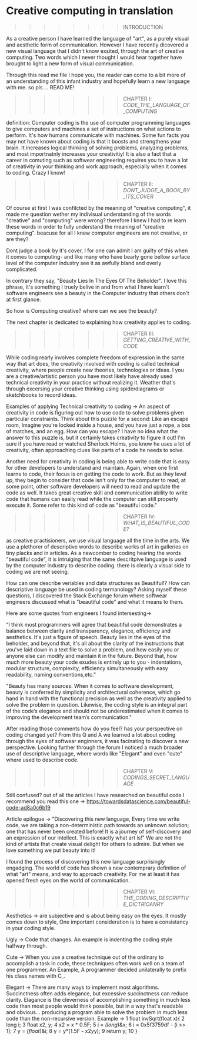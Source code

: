 # Creative computing in translation

>>>>>>>> INTRODUCTION 

As a creative person I have learned the language of "art", as a purely visual and aesthetic form of communication. 
However I have recently dicovered a new visual language that I didn't know exsited, through the art of creative computing. 
Two words which I never thought I would hear together have brought to light a new form of visual communication.

Through this read me file I hope you, the reader can come to a bit more of an understanding of this infant industry and hopefully learn a new language with me.
so pls ... READ ME!

>>>>>>>> CHAPTER Ⅰ: _CODE_THE_LANGUAGE_OF_COMPUTING_ 

definition: Computer coding is the use of computer programming languages to give computers and machines a set of instructions on what actions to perform. It's how humans communicate with machines. 
Some fun facts you may not have known about coding is that it boosts and strengthens your brain. It increases logical thinking of solving problems, analyzing problems, and most importnatnly increases your creativitiy!
It is also a fact that a career in comuting such as softwear engineering requires you to have a lot of creativity in your thinking and work approach, especially when it comes to coding. Crazy I know!

>>>>>>>> CHAPTER Ⅱ: _DONT_JUDGE_A_BOOK_BY_ITS_COVER_ 

Of course at first I was confilcted by the meaning of "creative computing", it made me question wether my indivisual understanding of the words "creative" and "computing" were wrong?
therefore I knew I had to re learn these words in order to fully understand the meaning of "creative computing".
beacuse for all I knew computer engineers are not creative, or are they?

Dont judge a book by it's cover, I for one can admit I am guilty of this when it comes to computing-
and like many who have bearly gone bellow surface level of the computer industry see it as awfully bland and overly complicated.

In contrary they say, "Beauty Lies In The Eyes Of The Beholder".
I love this phrase, it's something I truely belive in and from what I have learn't software engineers see a beauty in the Computer industry that others don't at first glance.

So how is Computing creative? where can we see the beauty?

The next chapter is dedicated to explaining how creativity applies to coding. 

>>>>>>>> CHAPTER Ⅲ: _GETTING_CREATIVE_WITH_CODE_

While coding rearly involves complete freedom of expression in the same way that art does, the creativity involved with coding is called technical creativity, where people create new theories, technologies or ideas.
I you are a creative/artistic person you have most likely have already used technical creativity in your practice without realizing it. Weather that's through excersing your creative thinking using spiderdiagrams or sketchbooks to record ideas. 

Examples of applying Technical creativity to coding ->
An aspect of creativity in code is figuring out how to use code to solve problems given particular constraints. Think about this puzzle for a second: Like an escape room, Imagine you're locked inside a house, and you have just a rope, a box of matches, and an egg. How can you escape? I have no idea what the answer to this puzzle is, but it certainly takes creativity to figure it out! I'm sure if you have read or watched Sherlock Holms, you know he uses a lot of creativity, often approaching clues like parts of a code he needs to solve.

Another need for creativity in coding is being able to write code that is easy for other developers to understand and maintain. Again, when one first learns to code, their focus is on getting the code to work. But as they level up, they begin to consider that code isn't only for the computer to read; at some point, other software developers will need to read and update the code as well. It takes great creative skill and communication ability to write code that humans can easily read while the computer can still properly execute it. Some refer to this kind of code as "beautiful code."

>>>>>>>> CHAPTER Ⅳ: _WHAT_IS_BEAUTIFUL_CODE?_

as creative practisioners, we use visual language all the time in the arts. 
We use a plethorer of descriptive words to describe works of art in galleries on tiny placks and in articles.
As a newcomber to coding hearing the words "beautiful code", it is intruiging that the same descritpive language is used by the computer industry to describe coding.
there is clearly a visual side to coding we are not seeing.

How can one describe veriables and data structures as Beautiful!?
How can descriptive language be used in coding termanology?
Asking myself these questions, I discovered the Stack Exchange forum where softwear engineers discussed what is "beautiful code" and what it means to them.

Here are some quotes from engineers I found intersesting-> 

“I think most programmers will agree that beautiful code demonstrates a balance between clarity and transparency, elegance, efficiency and aesthetics.
It's just a figure of speech. Beauty lies in the eyes of the beholder, and beyond that, it's all about the clarity of the instructions that you've laid down in a text file to solve a problem, and how easily you or anyone else can modify and maintain it in the future. Beyond that, how much more beauty your code exudes is entirely up to you - indentations, modular structure, complexity, efficiency simultaneously with easy readability, naming conventions,etc.” 

"Beauty has many sources. When it comes to software development, beauty is conferred by simplicity and architectural coherence, which go hand in hand with the functional precision as well as the creativity applied to solve the problem in question. Likewise, the coding style is an integral part of the code’s elegance and should not be underestimated when it comes to improving the development team’s communication."

After reading those comments how do you feel? has your perspective on coding changed yet?
From this Q and A we learned a lot about coding through the eyes of softwear enginners, it was facinating to discover a new perspective. 
Looking further through the forum I noticed a much broader use of descriptive language, where words like "Elegant" and even "cute" where used to describe code. 

>>>>>>>> CHAPTER Ⅴ: _CODINGS_SECRET_LANGUAGE_ 

Still confused?
out of all the articles I have researched on beautiful code I recommend you read this one -> https://towardsdatascience.com/beautiful-code-ad8a0c6b19

Article epilogue -> 
"Discovering this new language, Every time we write code, we are taking a non-deterministic path towards an unknown solution; one that has never been created before! It is a journey of self-discovery and an expression of our intellect. This is exactly what art is!"
We are not the kind of artists that create visual delight for others to admire. But when we love something we put beauty into it!

I found the process of discovering this new language surprisingly engadging.
The world of code has shown a new contemprary definition of what "art" means, and way to approach creativity. 
For me at least it has opened fresh eyes on the world of communication.

>>>>>>>> CHAPTER Ⅵ: _THE_CODING_DESCRIPTIVE_DICTRIOANRY_ 

Aesthetics -> are subjective and is about being easy on the eyes. It mostly comes down to style, One important consideration is to have a consistancy in your coding style. 

Ugly -> Code that changes. An example is indenting the coding style halfway through.

Cute -> When you use a creative technique out of the ordinary to accomplish a task in code, these techniques often work well on a team of one programmer. An Example, A programmer decided unilaterally to prefix his class names with C<Component>_.

Elegant -> There are many ways to implement most algorithms. Succinctness often adds elegance, but excessive succinctness can reduce clarity. Elagance is the cleverness of accomplishing something in much less code than most people would think possible, but in a way that's readable and obvious... producing a program able to solve the problem in much less code than the non-recursive version.
Example ->
1  float invSqrt(float x){
2     long i;
3     float x2, y;
4     x2 = x * 0.5F;
5     i = *(long*)&x;
6     i = 0x5f3759df - (i >> 1); 
7     y = *(float*)&i;
8     y = y*(1.5F - x2*y*y);
9     return y;
10 }
